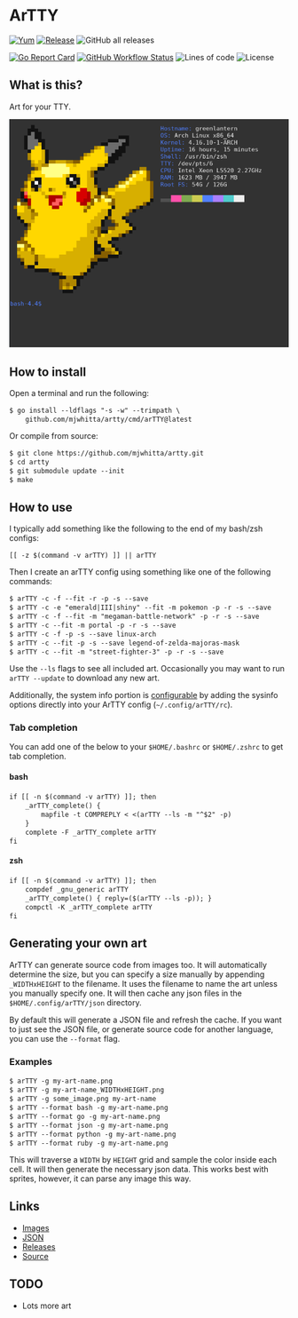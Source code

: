 # ArTTY

[![Yum](https://img.shields.io/badge/-Buy%20me%20a%20cookie-blue?labelColor=grey&logo=cookiecutter&style=for-the-badge)](https://www.buymeacoffee.com/mjwhitta)
[![Release](https://img.shields.io/github/v/release/mjwhitta/artty?style=for-the-badge)](https://github.com/mjwhitta/artty/releases/latest)
![GitHub all releases](https://img.shields.io/github/downloads/mjwhitta/artty/total?style=for-the-badge)

[![Go Report Card](https://goreportcard.com/badge/github.com/mjwhitta/artty?style=for-the-badge)](https://goreportcard.com/report/github.com/mjwhitta/artty)
[![GitHub Workflow Status](https://img.shields.io/github/actions/workflow/status/mjwhitta/artty/ci.yaml?style=for-the-badge)](https://github.com/mjwhitta/artty/actions)
![Lines of code](https://img.shields.io/tokei/lines/github/mjwhitta/artty?style=for-the-badge)
![License](https://img.shields.io/github/license/mjwhitta/artty?style=for-the-badge)

## What is this?

Art for your TTY.

![Screenshot](imgs/screenshot.png)

## How to install

Open a terminal and run the following:

```
$ go install --ldflags "-s -w" --trimpath \
    github.com/mjwhitta/artty/cmd/arTTY@latest
```

Or compile from source:

```
$ git clone https://github.com/mjwhitta/artty.git
$ cd artty
$ git submodule update --init
$ make
```

## How to use

I typically add something like the following to the end of my bash/zsh
configs:

```
[[ -z $(command -v arTTY) ]] || arTTY
```

Then I create an arTTY config using something like one of the
following commands:

```
$ arTTY -c -f --fit -r -p -s --save
$ arTTY -c -e "emerald|III|shiny" --fit -m pokemon -p -r -s --save
$ arTTY -c -f --fit -m "megaman-battle-network" -p -r -s --save
$ arTTY -c --fit -m portal -p -r -s --save
$ arTTY -c -f -p -s --save linux-arch
$ arTTY -c --fit -p -s --save legend-of-zelda-majoras-mask
$ arTTY -c --fit -m "street-fighter-3" -p -r -s --save
```

Use the `--ls` flags to see all included art. Occasionally you may
want to run `arTTY --update` to download any new art.

Additionally, the system info portion is [configurable][sysinfo] by
adding the sysinfo options directly into your ArTTY config
(`~/.config/arTTY/rc`).

[sysinfo]: https://github.com/mjwhitta/sysinfo/blob/master/README.md#configuration

### Tab completion

You can add one of the below to your `$HOME/.bashrc` or `$HOME/.zshrc`
to get tab completion.

#### bash

```
if [[ -n $(command -v arTTY) ]]; then
    _arTTY_complete() {
        mapfile -t COMPREPLY < <(arTTY --ls -m "^$2" -p)
    }
    complete -F _arTTY_complete arTTY
fi
```

#### zsh

```
if [[ -n $(command -v arTTY) ]]; then
    compdef _gnu_generic arTTY
    _arTTY_complete() { reply=($(arTTY --ls -p)); }
    compctl -K _arTTY_complete arTTY
fi
```

## Generating your own art

ArTTY can generate source code from images too. It will automatically
determine the size, but you can specify a size manually by appending
`_WIDTHxHEIGHT` to the filename. It uses the filename to name the art
unless you manually specify one. It will then cache any json files in
the `$HOME/.config/arTTY/json` directory.

By default this will generate a JSON file and refresh the cache. If
you want to just see the JSON file, or generate source code for
another language, you can use the `--format` flag.

### Examples

```
$ arTTY -g my-art-name.png
$ arTTY -g my-art-name_WIDTHxHEIGHT.png
$ arTTY -g some_image.png my-art-name
$ arTTY --format bash -g my-art-name.png
$ arTTY --format go -g my-art-name.png
$ arTTY --format json -g my-art-name.png
$ arTTY --format python -g my-art-name.png
$ arTTY --format ruby -g my-art-name.png
```

This will traverse a `WIDTH` by `HEIGHT` grid and sample the color
inside each cell. It will then generate the necessary json data. This
works best with sprites, however, it can parse any image this way.

## Links

- [Images](https://github.com/mjwhitta/artty_images)
- [JSON](https://github.com/mjwhitta/artty_json)
- [Releases](https://github.com/mjwhitta/artty/releases)
- [Source](https://github.com/mjwhitta/artty)

## TODO

- Lots more art
